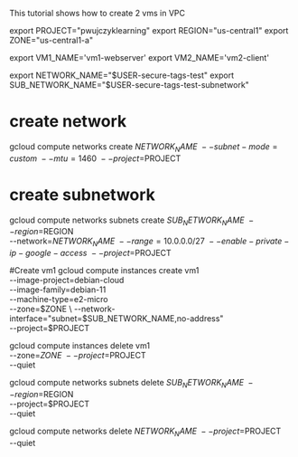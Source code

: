 This tutorial shows how to create 2 vms in VPC 

export PROJECT="pwujczyklearning"
export REGION="us-central1"
export ZONE="us-central1-a"

export VM1_NAME='vm1-webserver'
export VM2_NAME='vm2-client'

export NETWORK_NAME="$USER-secure-tags-test"
export SUB_NETWORK_NAME="$USER-secure-tags-test-subnetwork"




# create network
gcloud compute networks create $NETWORK_NAME \
    --subnet-mode=custom \
    --mtu=1460 \
    --project=$PROJECT

# create subnetwork
gcloud compute networks subnets create $SUB_NETWORK_NAME \
    --region=$REGION \
    --network=$NETWORK_NAME \
    --range=10.0.0.0/27 \
    --enable-private-ip-google-access \
    --project=$PROJECT

#Create vm1
gcloud compute instances create vm1 \
    --image-project=debian-cloud \
    --image-family=debian-11 \
    --machine-type=e2-micro \
    --zone=$ZONE \
    --network-interface="subnet=$SUB_NETWORK_NAME,no-address" \
    --project=$PROJECT 



gcloud compute instances delete vm1 \
    --zone=$ZONE \
    --project=$PROJECT \
    --quiet

gcloud compute networks subnets delete $SUB_NETWORK_NAME \
    --region=$REGION \
    --project=$PROJECT \
    --quiet

gcloud compute networks delete $NETWORK_NAME \
    --project=$PROJECT \
    --quiet